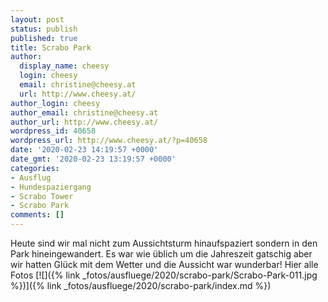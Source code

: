 ```yaml
---
layout: post
status: publish
published: true
title: Scrabo Park
author:
  display_name: cheesy
  login: cheesy
  email: christine@cheesy.at
  url: http://www.cheesy.at/
author_login: cheesy
author_email: christine@cheesy.at
author_url: http://www.cheesy.at/
wordpress_id: 40658
wordpress_url: http://www.cheesy.at/?p=40658
date: '2020-02-23 14:19:57 +0000'
date_gmt: '2020-02-23 13:19:57 +0000'
categories:
- Ausflug
- Hundespaziergang
- Scrabo Tower
- Scrabo Park
comments: []
---
```

Heute sind wir mal nicht zum Aussichtsturm hinaufspaziert sondern in den Park hineingewandert. Es war wie üblich um die Jahreszeit gatschig aber wir hatten Glück mit dem Wetter und die Aussicht war wunderbar!
Hier alle Fotos
[![]({% link _fotos/ausfluege/2020/scrabo-park/Scrabo-Park-011.jpg %})]({% link _fotos/ausfluege/2020/scrabo-park/index.md %})
